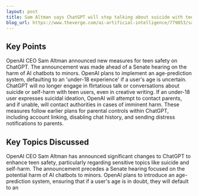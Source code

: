 ```yaml
---
layout: post 
title: Sam Altman says ChatGPT will stop talking about suicide with teens
blog_url: https://www.theverge.com/ai-artificial-intelligence/779053/sam-altman-says-chatgpt-will-stop-talking-about-suicide-with-teens?utm_source=tldrai 
---
```




## Key Points

OpenAI CEO Sam Altman announced new measures for teen safety on ChatGPT.
The announcement was made ahead of a Senate hearing on the harm of AI chatbots to minors.
OpenAI plans to implement an age-prediction system, defaulting to an 'under-18 experience' if a user's age is uncertain.
ChatGPT will no longer engage in flirtatious talk or conversations about suicide or self-harm with teen users, even in creative writing.
If an under-18 user expresses suicidal ideation, OpenAI will attempt to contact parents, and if unable, will contact authorities in cases of imminent harm.
These measures follow earlier plans for parental controls within ChatGPT, including account linking, disabling chat history, and sending distress notifications to parents.

## Key Topics Discussed

OpenAI CEO Sam Altman has announced significant changes to ChatGPT to enhance teen safety, particularly regarding sensitive topics like suicide and self-harm. The announcement precedes a Senate hearing focused on the potential harm of AI chatbots to minors. OpenAI plans to introduce an age-prediction system, ensuring that if a user's age is in doubt, they will default to an 

